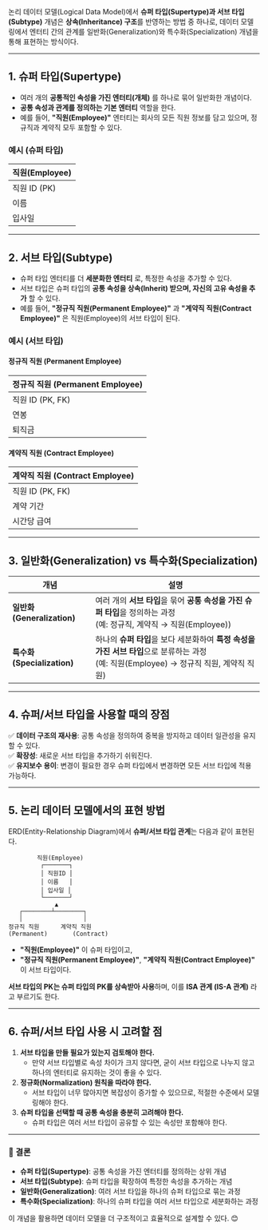 논리 데이터 모델(Logical Data Model)에서 **슈퍼 타입(Supertype)과 서브 타입(Subtype)** 개념은 **상속(Inheritance) 구조**를 반영하는 방법 중 하나로, 데이터 모델링에서 엔터티 간의 관계를 일반화(Generalization)와 특수화(Specialization) 개념을 통해 표현하는 방식이다.

---

## 1. 슈퍼 타입(Supertype)
- 여러 개의 **공통적인 속성을 가진 엔터티(개체)** 를 하나로 묶어 일반화한 개념이다.
- **공통 속성과 관계를 정의하는 기본 엔터티** 역할을 한다.
- 예를 들어, **"직원(Employee)"** 엔터티는 회사의 모든 직원 정보를 담고 있으며, 정규직과 계약직 모두 포함할 수 있다.

### 예시 (슈퍼 타입)
| 직원(Employee) |
|--------------|
| 직원 ID (PK) |
| 이름         |
| 입사일       |

---

## 2. 서브 타입(Subtype)
- 슈퍼 타입 엔터티를 더 **세분화한 엔터티** 로, 특정한 속성을 추가할 수 있다.
- 서브 타입은 슈퍼 타입의 **공통 속성을 상속(Inherit) 받으며, 자신의 고유 속성을 추가** 할 수 있다.
- 예를 들어, **"정규직 직원(Permanent Employee)"** 과 **"계약직 직원(Contract Employee)"** 은 직원(Employee)의 서브 타입이 된다.

### 예시 (서브 타입)
#### 정규직 직원 (Permanent Employee)
| 정규직 직원 (Permanent Employee) |
|--------------------------------|
| 직원 ID (PK, FK)              |
| 연봉                          |
| 퇴직금                        |

#### 계약직 직원 (Contract Employee)
| 계약직 직원 (Contract Employee) |
|--------------------------------|
| 직원 ID (PK, FK)              |
| 계약 기간                      |
| 시간당 급여                    |

---

## 3. 일반화(Generalization) vs 특수화(Specialization)
| 개념 | 설명 |
|------|------|
| **일반화 (Generalization)** | 여러 개의 **서브 타입**을 묶어 **공통 속성을 가진 슈퍼 타입**을 정의하는 과정 <br> (예: 정규직, 계약직 → 직원(Employee)) |
| **특수화 (Specialization)** | 하나의 **슈퍼 타입**을 보다 세분화하여 **특정 속성을 가진 서브 타입**으로 분류하는 과정 <br> (예: 직원(Employee) → 정규직 직원, 계약직 직원) |

---

## 4. 슈퍼/서브 타입을 사용할 때의 장점
✅ **데이터 구조의 재사용**: 공통 속성을 정의하여 중복을 방지하고 데이터 일관성을 유지할 수 있다.  
✅ **확장성**: 새로운 서브 타입을 추가하기 쉬워진다.  
✅ **유지보수 용이**: 변경이 필요한 경우 슈퍼 타입에서 변경하면 모든 서브 타입에 적용 가능하다.  

---

## 5. 논리 데이터 모델에서의 표현 방법
ERD(Entity-Relationship Diagram)에서 **슈퍼/서브 타입 관계**는 다음과 같이 표현된다.

```
        직원(Employee)
         ┌───────┐
         │ 직원ID │
         │ 이름   │
         │ 입사일 │
         └───────┘
             ▲
   ┌────────┴────────┐
   │                 │
정규직 직원      계약직 직원
(Permanent)       (Contract)
```
- **"직원(Employee)"** 이 슈퍼 타입이고,  
- **"정규직 직원(Permanent Employee)"**, **"계약직 직원(Contract Employee)"** 이 서브 타입이다.  

**서브 타입의 PK는 슈퍼 타입의 PK를 상속받아 사용**하며, 이를 **ISA 관계 (IS-A 관계)** 라고 부르기도 한다.

---

## 6. 슈퍼/서브 타입 사용 시 고려할 점
1. **서브 타입을 만들 필요가 있는지 검토해야 한다.**  
   - 만약 서브 타입별로 속성 차이가 크지 않다면, 굳이 서브 타입으로 나누지 않고 하나의 엔터티로 유지하는 것이 좋을 수 있다.
2. **정규화(Normalization) 원칙을 따라야 한다.**  
   - 서브 타입이 너무 많아지면 복잡성이 증가할 수 있으므로, 적절한 수준에서 모델링해야 한다.
3. **슈퍼 타입을 선택할 때 공통 속성을 충분히 고려해야 한다.**  
   - 슈퍼 타입은 여러 서브 타입이 공유할 수 있는 속성만 포함해야 한다.

---

### 🔹 결론
- **슈퍼 타입(Supertype)**: 공통 속성을 가진 엔터티를 정의하는 상위 개념  
- **서브 타입(Subtype)**: 슈퍼 타입을 확장하여 특정한 속성을 추가하는 개념  
- **일반화(Generalization)**: 여러 서브 타입을 하나의 슈퍼 타입으로 묶는 과정  
- **특수화(Specialization)**: 하나의 슈퍼 타입을 여러 서브 타입으로 세분화하는 과정  

이 개념을 활용하면 데이터 모델을 더 구조적이고 효율적으로 설계할 수 있다. 😊
